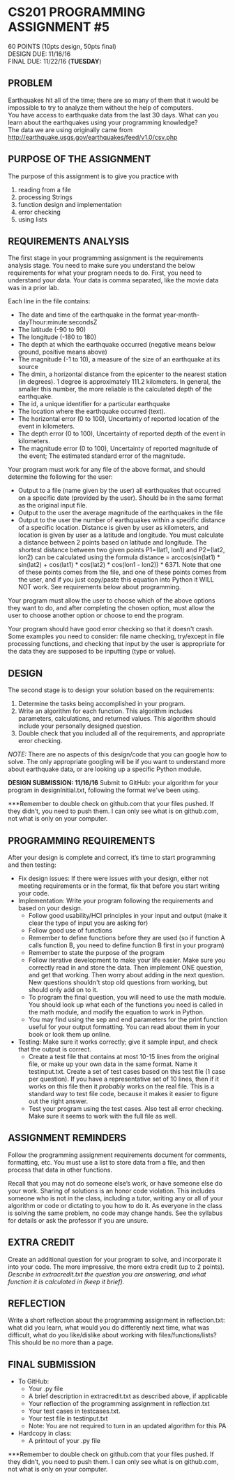 # CS201 PROGRAMMING ASSIGNMENT #5  
60  POINTS   (10pts design, 50pts final)  
DESIGN DUE: 11/16/16  
FINAL DUE: 11/22/16 (**TUESDAY**)

## PROBLEM 
Earthquakes hit all of the time; there are so many of them that it would be impossible to try to analyze them without the help of computers.  
You have access to earthquake data from the last 30 days.  What can you learn about the earthquakes using your programming knowledge?  
The data we are using originally came from http://earthquake.usgs.gov/earthquakes/feed/v1.0/csv.php

## PURPOSE OF THE ASSIGNMENT
The purpose of this assignment is to give you practice with

1. reading from a file
2. processing Strings
3. function design and implementation
4. error checking
5. using lists

## REQUIREMENTS ANALYSIS
The first stage in your programming assignment is the requirements analysis stage.  You need to make sure you understand the below requirements for what your program needs to do. 
First, you need to understand your data. Your data is comma separated, like the movie data was in a prior lab.

Each line in the file contains:
* The date and time of the earthquake in the format year-month-dayThour:minute:secondsZ
* The latitude (-90 to 90)
* The longitude (-180 to 180)
* The depth at which the earthquake occurred (negative means below ground, positive means above)
* The magnitude (-1 to 10), a measure of the size of an earthquake at its source
* The dmin, a horizontal distance from the epicenter to the nearest station (in degrees). 1 degree is approximately 111.2 kilometers. In general, the smaller this number, the more reliable is the calculated depth of the earthquake.
* The id, a unique identifier for a particular earthquake
* The location where the earthquake occurred (text).
* The horizontal error (0 to 100), Uncertainty of reported location of the event in kilometers.
* The depth error (0 to 100), Uncertainty of reported depth of the event in kilometers.
* The magnitude error (0 to 100), Uncertainty of reported magnitude of the event; The estimated standard error of the magnitude.

Your program must work for any file of the above format, and should determine the following for the user:
* Output to a file (name given by the user) all earthquakes that occurred on a specific date (provided by the user). Should be in the same format as the original input file.
* Output to the user the average magnitude of the earthquakes in the file
* Output to the user the number of earthquakes within a specific distance of a specific location. Distance is given by user as kilometers, and location is given by user as a latitude and longitude. You must calculate a distance between 2 points based on latitude and longitude.  The shortest distance between two given points P1=(lat1, lon1) and P2=(lat2, lon2) can be calculated using the formula distance = arccos(sin(lat1) * sin(lat2) + cos(lat1) * cos(lat2) * cos(lon1 - lon2)) * 6371. Note that one of these points comes from the file, and one of these points comes from the user, and if you just copy/paste this equation into Python it WILL NOT work. See requirements below about programming.

Your program must allow the user to choose which of the above options they want to do, and after completing the chosen option, must allow the user to choose another option or choose to end the program.

Your program should have good error checking so that it doesn't crash. Some examples you need to consider: file name checking, try/except in file processing functions, and checking that input by the user is appropriate for the data they are supposed to be inputting (type or value).

## DESIGN
The second stage is to design your solution based on the requirements:

1. Determine the tasks being accomplished in your program. 
2. Write an algorithm for each function. This algorithm includes parameters, calculations, and returned values. This algorithm should include your personally designed question.
3. Double check that you included all of the requirements, and appropriate error checking.

*NOTE:* There are no aspects of this design/code that you can google how to solve. The only appropriate googling will be if you want to understand more about earthquake data, or are looking up a specific Python module.

**DESIGN SUBMISSION: 11/16/16**
Submit to GitHub: your algorithm for your program in designInitial.txt, following the format we've been using.

***Remember to double check on github.com that your files pushed. If they didn’t, you need to push them. I can only see what is on github.com, not what is only on your computer.


## PROGRAMMING REQUIREMENTS
After your design is complete and correct, it’s time to start programming and then testing:

* Fix design issues: If there were issues with your design, either not meeting requirements or in the format, fix that before you start writing your code.
* Implementation: Write your program following the requirements and based on your design.
  * Follow good usability/HCI principles in your input and output (make it clear the type of input you are asking for)
  * Follow good use of functions
  * Remember to define functions before they are used (so if function A calls function B, you need to define function B first in your program)
  * Remember to state the purpose of the program
  * Follow iterative development to make your life easier. Make sure you correctly read in and store the data. Then implement ONE question, and get that working. Then worry about adding in the next question. New questions shouldn't stop old questions from working, but should only add on to it.
  * To program the final question, you will need to use the math module. You should look up what each of the functions you need is called in the math module, and modify the equation to work in Python.
  * You may find using the sep and end parameters for the print function useful for your output formatting. You can read about them in your book or look them up online.
* Testing: Make sure it works correctly; give it sample input, and check that the output is correct.
  * Create a test file that contains at most 10-15 lines from the original file, or make up your own data in the same format. Name it testinput.txt. Create a set of test cases based on this test file (1 case per question). If you have a representative set of 10 lines, then if it works on this file then it *probably* works on the real file. This is a standard way to test file code, because it makes it easier to figure out the right answer.
  * Test your program using the test cases. Also test all error checking. Make sure it seems to work with the full file as well.

## ASSIGNMENT REMINDERS
Follow the programming assignment requirements document for comments, formatting, etc. You must use a list to store data from a file, and then process that data in other functions.

Recall that you may not do someone else’s work, or have someone else do your work. Sharing of solutions is an honor code violation. This includes someone who is not in the class, including a tutor, writing any or all of your algorithm or code or dictating to you how to do it. As everyone in the class is solving the same problem, no code may change hands. See the syllabus for details or ask the professor if you are unsure.

## EXTRA CREDIT 
Create an additional question for your program to solve, and incorporate it into your code. The more impressive, the more extra credit (up to 2 points). *Describe in extracredit.txt the question you are answering, and what function it is calculated in (keep it brief).*

## REFLECTION
Write a short reflection about the programming assignment in reflection.txt: what did you learn, what would you do differently next time, what was difficult, what do you like/dislike about working with files/functions/lists?  This should be no more than a page.

## FINAL SUBMISSION   
* To GitHub:
  * Your .py file
  * A brief description in extracredit.txt as described above, if applicable
  * Your reflection of the programming assignment in reflection.txt
  * Your test cases in testcases.txt.
  * Your test file in testinput.txt
  * Note: You are not required to turn in an updated algorithm for this PA
* Hardcopy in class:
  * A printout of your .py file

***Remember to double check on github.com that your files pushed. If they didn’t, you need to push them. I can only see what is on github.com, not what is only on your computer.


